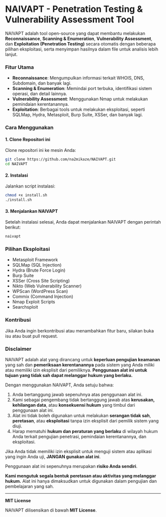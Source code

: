 # NAIVAPT - Penetration Testing & Vulnerability Assessment Tool

NAIVAPT adalah tool open-source yang dapat membantu melakukan **Reconnaissance**, **Scanning & Enumeration**, **Vulnerability Assessment**, dan **Exploitation (Penetration Testing)** secara otomatis dengan beberapa pilihan eksploitasi, serta menyimpan hasilnya dalam file untuk analisis lebih lanjut.

### Fitur Utama

- **Reconnaissance**: Mengumpulkan informasi terkait WHOIS, DNS, Subdomain, dan banyak lagi.
- **Scanning & Enumeration**: Memindai port terbuka, identifikasi sistem operasi, dan detail lainnya.
- **Vulnerability Assessment**: Menggunakan Nmap untuk melakukan pemindaian kerentanannya.
- **Exploitation**: Berbagai tools untuk melakukan eksploitasi, seperti SQLMap, Hydra, Metasploit, Burp Suite, XSSer, dan banyak lagi.

### Cara Menggunakan

#### 1. Clone Repositori ini

Clone repositori ini ke mesin Anda:

```bash
git clone https://github.com/na2mikaze/NAIVAPT.git
cd NAIVAPT
```

#### 2. Instalasi

Jalankan script instalasi:

```bash
chmod +x install.sh
./install.sh
```

#### 3. Menjalankan NAIVAPT

Setelah instalasi selesai, Anda dapat menjalankan NAIVAPT dengan perintah berikut:

```bash
naivapt
```

### Pilihan Eksploitasi

- Metasploit Framework
- SQLMap (SQL Injection)
- Hydra (Brute Force Login)
- Burp Suite
- XSSer (Cross Site Scripting)
- Nikto (Web Vulnerability Scanner)
- WPScan (WordPress Scan)
- Commix (Command Injection)
- Nmap Exploit Scripts
- Searchsploit

### Kontribusi

Jika Anda ingin berkontribusi atau menambahkan fitur baru, silakan buka isu atau buat pull request.

### Disclaimer

NAIVAPT adalah alat yang dirancang untuk **keperluan pengujian keamanan** yang sah dan **pemeriksaan kerentanannya** pada sistem yang Anda miliki atau memiliki izin eksplisit dari pemiliknya. **Penggunaan alat ini untuk tujuan yang tidak sah dapat melanggar hukum yang berlaku.**

Dengan menggunakan NAIVAPT, Anda setuju bahwa:
1. Anda bertanggung jawab sepenuhnya atas penggunaan alat ini.
2. Kami sebagai pengembang tidak bertanggung jawab atas **kerusakan, kehilangan data**, atau **konsekuensi hukum** yang timbul dari penggunaan alat ini.
3. Alat ini tidak boleh digunakan untuk melakukan **serangan tidak sah**, **peretasan**, atau **eksploitasi** tanpa izin eksplisit dari pemilik sistem yang diuji.
4. Harap mematuhi **hukum dan peraturan yang berlaku** di wilayah hukum Anda terkait pengujian penetrasi, pemindaian kerentanannya, dan eksploitasi.

Jika Anda tidak memiliki izin eksplisit untuk menguji sistem atau aplikasi yang ingin Anda uji, **JANGAN gunakan alat ini**.

Penggunaan alat ini sepenuhnya merupakan **risiko Anda sendiri**.

**Kami mengutuk segala bentuk peretasan atau aktivitas yang melanggar hukum.** Alat ini hanya dimaksudkan untuk digunakan dalam pengujian dan pembelajaran yang sah.

---

**MIT License**

NAIVAPT dilisensikan di bawah **MIT License**.

